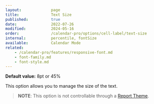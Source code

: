 ```yaml
---
layout:             page
title:              Text Size
published:          true
date:               2022-07-26
modified:           2024-05-16
order:              /calendar-pro/options/cell-label/text-size
internal:           percentile, fontSize
available:          Calendar Mode
related:
    - /calendar-pro/features/responsive-font.md
    - font-family.md
    - font-style.md
---
```

**Default value:** 8pt or 45%

This option allows you to manage the size of the text. 

> **NOTE**: This option is not controllable through a [Report Theme](../../features/themes.md).